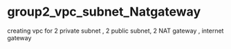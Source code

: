 # group2_vpc_subnet_Natgateway
creating vpc for  2 private subnet  , 2 public subnet, 2 NAT gateway , internet  gateway 
